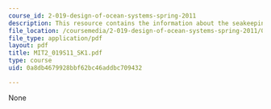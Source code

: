 ```yaml
---
course_id: 2-019-design-of-ocean-systems-spring-2011
description: This resource contains the information about the seakeeping (I).
file_location: /coursemedia/2-019-design-of-ocean-systems-spring-2011/0a8db4679928bbf62bc46addbc709432_MIT2_019S11_SK1.pdf
file_type: application/pdf
layout: pdf
title: MIT2_019S11_SK1.pdf
type: course
uid: 0a8db4679928bbf62bc46addbc709432

---
```

None